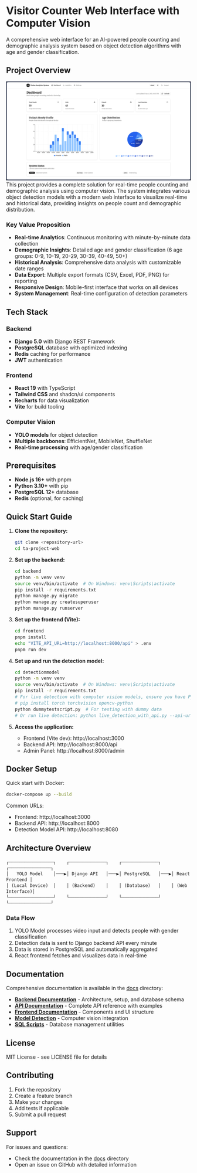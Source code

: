 # Visitor Counter Web Interface with Computer Vision

A comprehensive web interface for an AI-powered people counting and demographic analysis system based on object detection algorithms with age and gender classification.

## Project Overview
![alt text](image.png)
This project provides a complete solution for real-time people counting and demographic analysis using computer vision. The system integrates various object detection models with a modern web interface to visualize real-time and historical data, providing insights on people count and demographic distribution.

### Key Value Proposition
- **Real-time Analytics**: Continuous monitoring with minute-by-minute data collection
- **Demographic Insights**: Detailed age and gender classification (6 age groups: 0-9, 10-19, 20-29, 30-39, 40-49, 50+)
- **Historical Analysis**: Comprehensive data analysis with customizable date ranges
- **Data Export**: Multiple export formats (CSV, Excel, PDF, PNG) for reporting
- **Responsive Design**: Mobile-first interface that works on all devices
- **System Management**: Real-time configuration of detection parameters

## Tech Stack

### Backend
- **Django 5.0** with Django REST Framework
- **PostgreSQL** database with optimized indexing
- **Redis** caching for performance
- **JWT** authentication

### Frontend
- **React 19** with TypeScript
- **Tailwind CSS** and shadcn/ui components
- **Recharts** for data visualization
- **Vite** for build tooling

### Computer Vision
- **YOLO models** for object detection
- **Multiple backbones**: EfficientNet, MobileNet, ShuffleNet
- **Real-time processing** with age/gender classification

## Prerequisites

- **Node.js 16+** with pnpm
- **Python 3.10+** with pip
- **PostgreSQL 12+** database
- **Redis** (optional, for caching)

## Quick Start Guide

1. **Clone the repository:**
   ```bash
   git clone <repository-url>
   cd ta-project-web
   ```

2. **Set up the backend:**
   ```bash
   cd backend
   python -m venv venv
   source venv/bin/activate  # On Windows: venv\Scripts\activate
   pip install -r requirements.txt
   python manage.py migrate
   python manage.py createsuperuser
   python manage.py runserver
   ```

3. **Set up the frontend (Vite):**
   ```bash
   cd frontend
   pnpm install
   echo "VITE_API_URL=http://localhost:8000/api" > .env
   pnpm run dev
   ```

4. **Set up and run the detection model:**
   ```bash
   cd detectionmodel
   python -m venv venv
   source venv/bin/activate  # On Windows: venv\Scripts\activate
   pip install -r requirements.txt
   # For live detection with computer vision models, ensure you have PyTorch and OpenCV installed:
   # pip install torch torchvision opencv-python
   python dummytestscript.py  # For testing with dummy data
   # Or run live detection: python live_detection_with_api.py --api-url http://localhost:8000/api
   ```

5. **Access the application:**
   - Frontend (Vite dev): http://localhost:3000
   - Backend API: http://localhost:8000/api
   - Admin Panel: http://localhost:8000/admin

## Docker Setup

Quick start with Docker:
```bash
docker-compose up --build
```

Common URLs:
- Frontend: http://localhost:3000
- Backend API: http://localhost:8000
- Detection Model API: http://localhost:8080

## Architecture Overview

```
┌─────────────────┐    ┌──────────────┐    ┌──────────────┐    ┌────────────────┐
│   YOLO Model    │───▶│ Django API   │───▶│ PostgreSQL   │───▶│ React Frontend │
│ (Local Device)  │    │ (Backend)    │    │ (Database)   │    │ (Web Interface)│
└─────────────────┘    └──────────────┘    └──────────────┘    └────────────────┘
```

### Data Flow
1. YOLO Model processes video input and detects people with gender classification
2. Detection data is sent to Django backend API every minute
3. Data is stored in PostgreSQL and automatically aggregated
4. React frontend fetches and visualizes data in real-time

## Documentation

Comprehensive documentation is available in the [docs](docs/) directory:

- **[Backend Documentation](docs/backend/architecture.md)** - Architecture, setup, and database schema
- **[API Documentation](docs/api/endpoints.md)** - Complete API reference with examples
- **[Frontend Documentation](docs/frontend/components.md)** - Components and UI structure
- **[Model Detection](docs/model%20detection/model-detection.md)** - Computer vision integration
- **[SQL Scripts](docs/backend/sql-scripts.md)** - Database management utilities

## License

MIT License - see LICENSE file for details

## Contributing

1. Fork the repository
2. Create a feature branch
3. Make your changes
4. Add tests if applicable
5. Submit a pull request

## Support

For issues and questions:
- Check the documentation in the [docs](docs/) directory
- Open an issue on GitHub with detailed information

